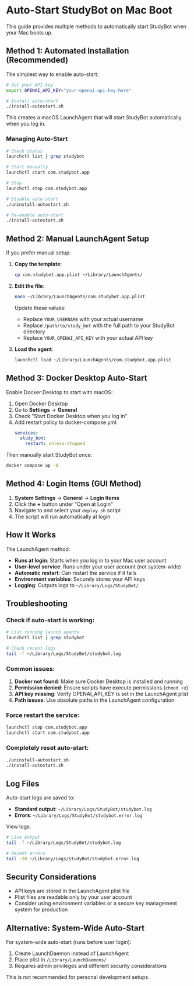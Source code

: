 # Auto-Start StudyBot on Mac Boot

This guide provides multiple methods to automatically start StudyBot when your Mac boots up.

## Method 1: Automated Installation (Recommended)

The simplest way to enable auto-start:

```bash
# Set your API key
export OPENAI_API_KEY="your-openai-api-key-here"

# Install auto-start
./install-autostart.sh
```

This creates a macOS LaunchAgent that will start StudyBot automatically when you log in.

### Managing Auto-Start

```bash
# Check status
launchctl list | grep studybot

# Start manually
launchctl start com.studybot.app

# Stop
launchctl stop com.studybot.app

# Disable auto-start
./uninstall-autostart.sh

# Re-enable auto-start
./install-autostart.sh
```

## Method 2: Manual LaunchAgent Setup

If you prefer manual setup:

1. **Copy the template**:
   ```bash
   cp com.studybot.app.plist ~/Library/LaunchAgents/
   ```

2. **Edit the file**:
   ```bash
   nano ~/Library/LaunchAgents/com.studybot.app.plist
   ```
   
   Update these values:
   - Replace `YOUR_USERNAME` with your actual username
   - Replace `/path/to/study_bot` with the full path to your StudyBot directory
   - Replace `YOUR_OPENAI_API_KEY` with your actual API key

3. **Load the agent**:
   ```bash
   launchctl load ~/Library/LaunchAgents/com.studybot.app.plist
   ```

## Method 3: Docker Desktop Auto-Start

Enable Docker Desktop to start with macOS:

1. Open Docker Desktop
2. Go to **Settings** → **General**
3. Check "Start Docker Desktop when you log in"
4. Add restart policy to docker-compose.yml:
   ```yaml
   services:
     study_bot:
       restart: unless-stopped
   ```

Then manually start StudyBot once:
```bash
docker compose up -d
```

## Method 4: Login Items (GUI Method)

1. **System Settings** → **General** → **Login Items**
2. Click the **+** button under "Open at Login"
3. Navigate to and select your `deploy.sh` script
4. The script will run automatically at login

## How It Works

The LaunchAgent method:

- **Runs at login**: Starts when you log in to your Mac user account
- **User-level service**: Runs under your user account (not system-wide)
- **Automatic restart**: Can restart the service if it fails
- **Environment variables**: Securely stores your API keys
- **Logging**: Outputs logs to `~/Library/Logs/StudyBot/`

## Troubleshooting

### Check if auto-start is working:
```bash
# List running launch agents
launchctl list | grep studybot

# Check recent logs
tail -f ~/Library/Logs/StudyBot/studybot.log
```

### Common issues:

1. **Docker not found**: Make sure Docker Desktop is installed and running
2. **Permission denied**: Ensure scripts have execute permissions (`chmod +x`)
3. **API key missing**: Verify OPENAI_API_KEY is set in the LaunchAgent plist
4. **Path issues**: Use absolute paths in the LaunchAgent configuration

### Force restart the service:
```bash
launchctl stop com.studybot.app
launchctl start com.studybot.app
```

### Completely reset auto-start:
```bash
./uninstall-autostart.sh
./install-autostart.sh
```

## Log Files

Auto-start logs are saved to:
- **Standard output**: `~/Library/Logs/StudyBot/studybot.log`
- **Errors**: `~/Library/Logs/StudyBot/studybot.error.log`

View logs:
```bash
# Live output
tail -f ~/Library/Logs/StudyBot/studybot.log

# Recent errors
tail -20 ~/Library/Logs/StudyBot/studybot.error.log
```

## Security Considerations

- API keys are stored in the LaunchAgent plist file
- Plist files are readable only by your user account
- Consider using environment variables or a secure key management system for production

## Alternative: System-Wide Auto-Start

For system-wide auto-start (runs before user login):

1. Create LaunchDaemon instead of LaunchAgent
2. Place plist in `/Library/LaunchDaemons/`
3. Requires admin privileges and different security considerations

This is not recommended for personal development setups.